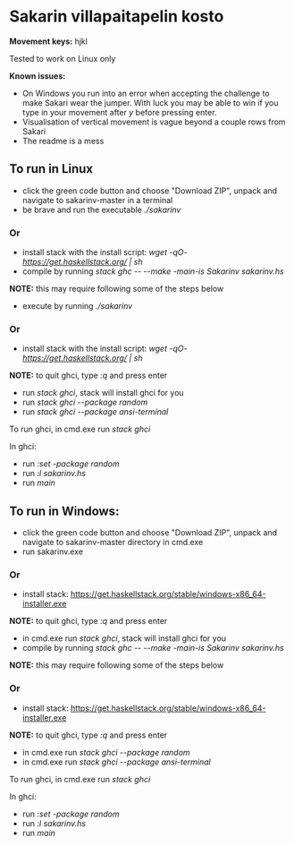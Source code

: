 # Sakarin villapaitapelin kosto

**Movement keys:** hjkl

Tested to work on Linux only

**Known issues:** 
  - On Windows you run into an error when accepting the challenge to make Sakari wear the jumper. With luck you may be able to win if you type in your movement after *y* before pressing enter.
  - Visualisation of vertical movement is vague beyond a couple rows from Sakari
  - The readme is a mess

## To run in Linux

  - click the green code button and choose "Download ZIP", unpack and navigate to sakarinv-master in a terminal
  - be brave and run the executable *./sakarinv*

### **Or**

  - install stack with the install script: *wget -qO- https://get.haskellstack.org/ | sh*
  - compile by running *stack ghc -- --make -main-is Sakarinv sakarinv.hs*
  
  **NOTE:** this may require following some of the steps below
  
  - execute by running *./sakarinv*
 
### **Or**

  - install stack with the install script: *wget -qO- https://get.haskellstack.org/ | sh*

  **NOTE:** to quit ghci, type *:q* and press enter
      
  - run *stack ghci*, stack will install ghci for you
  - run *stack ghci --package random*
  - run *stack ghci --package ansi-terminal*

To run ghci, in cmd.exe run *stack ghci*

  In ghci:
  
  - run *:set -package random*
  - run *:l sakarinv.hs*
  - run *main*

## To run in Windows: 

  - click the green code button and choose "Download ZIP", unpack and navigate to sakarinv-master directory in cmd.exe
  - run sakarinv.exe
  
### **Or**

  - install stack: https://get.haskellstack.org/stable/windows-x86_64-installer.exe

  **NOTE:** to quit ghci, type *:q* and press enter

  - in cmd.exe run *stack ghci*, stack will install ghci for you
  - compile by running *stack ghc -- --make -main-is Sakarinv sakarinv.hs*
  
  **NOTE:** this may require following some of the steps below

### **Or**

  - install stack: https://get.haskellstack.org/stable/windows-x86_64-installer.exe

  **NOTE:** to quit ghci, type *:q* and press enter
  
  - in cmd.exe run *stack ghci --package random*
  - in cmd.exe run *stack ghci --package ansi-terminal*

To run ghci, in cmd.exe run *stack ghci*

  In ghci:
  
  - run *:set -package random*
  - run *:l sakarinv.hs*
  - run *main*
